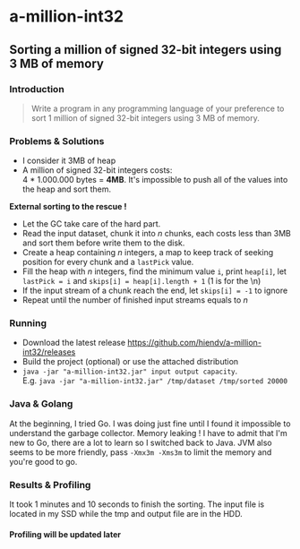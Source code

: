 # a-million-int32
## Sorting a million of signed 32-bit integers using 3 MB of memory

### Introduction
> Write a program in any programming language of your preference to sort 1 million of signed 32-bit integers using 3 MB of memory.

### Problems & Solutions
- I consider it 3MB of heap
- A million of signed 32-bit integers costs:  
4 * 1.000.000 bytes = **4MB**. It's impossible to push all of the values into the heap and sort them.  

**External sorting to the rescue !**
- Let the GC take care of the hard part.
- Read the input dataset, chunk it into *n* chunks, each costs less than 3MB and sort them before write them to the disk.
- Create a heap containing *n* integers, a map to keep track of seeking position for every chunk and a `lastPick` value.
- Fill the heap with *n* integers, find the minimum value `i`, print `heap[i]`, let `lastPick = i` and `skips[i] = heap[i].length + 1` (1 is for the \n)
- If the input stream of a chunk reach the end, let `skips[i] = -1` to ignore
- Repeat until the number of finished input streams equals to *n*

### Running
- Download the latest release https://github.com/hiendv/a-million-int32/releases
- Build the project (optional) or use the attached distribution
- `java -jar "a-million-int32.jar" input output capacity`.  
E.g. `java -jar "a-million-int32.jar" /tmp/dataset /tmp/sorted 20000`  
 
### Java & Golang
At the beginning, I tried Go.
I was doing just fine until I found it impossible to understand the garbage collector. Memory leaking !
I have to admit that I'm new to Go, there are a lot to learn so I switched back to Java.
JVM also seems to be more friendly, pass `-Xmx3m -Xms3m` to limit the memory and you're good to go.

### Results & Profiling
It took 1 minutes and 10 seconds to finish the sorting.
The input file is located in my SSD while the tmp and output file are in the HDD.
#### Profiling will be updated later
